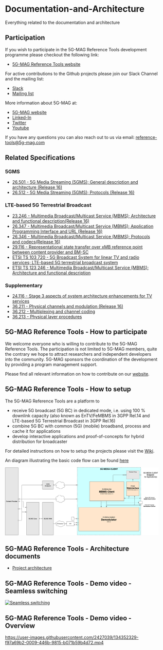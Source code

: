 # Documentation-and-Architecture

Everything related to the documentation and architecture

## Participation

If you wish to participate in the 5G-MAG Reference Tools development programme please checkout the following link:

* [5G-MAG Reference Tools website](https://www.5g-mag.com/reference-tools)

For active contributions to the Github projects please join our Slack Channel and the mailing list:

* [Slack](https://5g-mag.slack.com)
* [Mailing list](https://groups.google.com/g/5g-mag-reference-tools)

More information about 5G-MAG at:
* [5G-MAG website](https://www.5g-mag.com/)
* [Linked-In](https://www.linkedin.com/company/5g-mag/)
* [Twitter](https://twitter.com/5gmagnews)
* [Youtube](https://www.youtube.com/channel/UCKzSvQnMItdCHelTd9Pg3aQ)

If you have any questions you can also reach out to us via email: [reference-tools@5g-mag.com](mailto:reference-tools@5g-mag.com)

## Related Specifications
### 5GMS
* [26.501 - 5G Media Streaming (5GMS); General description and architecture (Release 16)](https://www.3gpp.org/ftp/Specs/archive/26_series/26.501)
* [26.512 - 5G Media Streaming (5GMS); Protocols (Release 16)](https://www.3gpp.org/ftp/Specs/archive/26_series/26.512)
### LTE-based 5G Terrestrial Broadcast
* [23.246 - Multimedia Broadcast/Multicast Service (MBMS); Architecture and functional description(Release 16)](https://www.3gpp.org/ftp/Specs/archive/23_series/23.246/)
* [26.347 - Multimedia Broadcast/Multicast Service (MBMS); Application Programming Interface and URL (Release 16)](https://www.3gpp.org/ftp/Specs/archive/26_series/26.347/)
* [26.346 - Multimedia Broadcast/Multicast Service (MBMS); Protocols and codecs(Release 16)](https://www.3gpp.org/ftp/Specs/archive/26_series/26.346)
* [29.116 - Representational state transfer over xMB reference point between content provider and BM-SC](https://www.3gpp.org/ftp/Specs/archive/29_series/29.116)
* [ETSI TS 103 720 - 5G Broadcast System for linear TV and radio services; LTE-based 5G terrestrial broadcast system](https://www.etsi.org/deliver/etsi_ts/103700_103799/103720/01.01.01_60/ts_103720v010101p.pdf)
* [ETSI TS 123 246 - Multimedia Broadcast/Multicast Service (MBMS); Architecture and functional description ](https://www.etsi.org/deliver/etsi_ts/123200_123299/123246/)
### Supplementary
* [24.116 - Stage 3 aspects of system architecture enhancements for TV services](https://www.3gpp.org/ftp/Specs/archive/24_series/24.116)
* [36.211 - Physical channels and modulation (Release 16)](https://www.3gpp.org/ftp/Specs/archive/36_series/36.211)
* [36.212 - Multiplexing and channel coding](https://www.3gpp.org/ftp/Specs/archive/36_series/36.212)
* [36.213 - Physical layer procedures](https://www.3gpp.org/ftp/Specs/archive/36_series/36.213)

## 5G-MAG Reference Tools - How to participate
We welcome everyone who is willing to contribute to the 5G-MAG Reference Tools. The participation is not limited to 5G-MAG members, quite the contrary we hope to attract researchers and independent developers into the community. 5G-MAG sponsors the coordination of the development by providing a program management support.

Please find all relevant information on how to contribute on our [website](https://www.5g-mag.com/reference-tools).

## 5G-MAG Reference Tools - How to setup
The 5G-MAG Reference Tools are a platform to

* receive 5G broadcast (5G BC) in dedicated mode, i.e. using 100 % downlink capacity (also known as EnTV/FeMBMS in 3GPP Rel.14 and LTE-based 5G Terrestrial Broadcast in 3GPP Rel.16)
* combine 5G BC with common (5G) (mobile) broadband, process and cache it for applications
* develop interactive applications and proof-of-concepts for hybrid distribution for broadcaster

For detailed instructions on how to setup the projects please visit the [Wiki](https://github.com/5G-MAG/Documentation-and-Architecture/wiki). 

An diagram illustrating the basic code flow can be found [here](https://github.com/5G-MAG/Documentation-and-Architecture/blob/main/media/architecture/rt-mbms-data-flow_kuehnhammer_08102021.png)

![Architecture](media/architecture/5G-MAG%20RT%20Overview%20v8.png)

## 5G-MAG Reference Tools - Architecture documents

* [Project architecture](md/architecture.md)

## 5G-MAG Reference Tools - Demo video - Seamless switching

[![Seamless switching](https://img.youtube.com/vi/Jbir8B-gC4c/0.jpg)](https://www.youtube.com/watch?v=Jbir8B-gC4c "Seamless switching")

## 5G-MAG Reference Tools - Demo video - Overview

https://user-images.githubusercontent.com/2427039/134352329-f97a69b2-0009-446b-9815-b071b59b4d72.mp4


